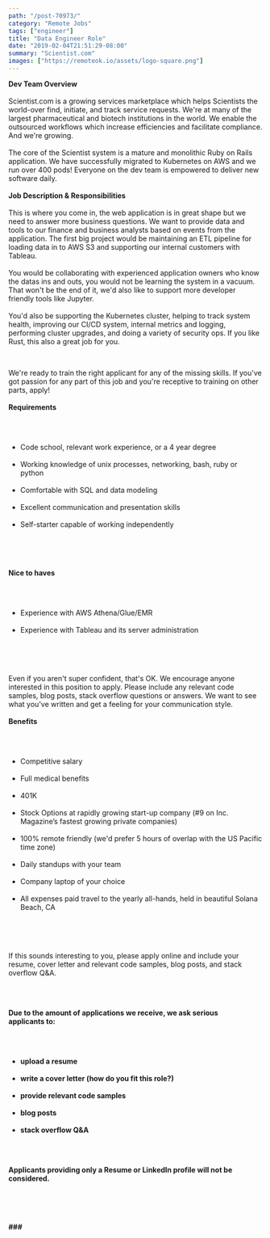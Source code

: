 ```yaml
---
path: "/post-70973/"
category: "Remote Jobs"
tags: ["engineer"]
title: "Data Engineer Role"
date: "2019-02-04T21:51:29-08:00"
summary: "Scientist.com"
images: ["https://remoteok.io/assets/logo-square.png"]
---
```


<p><strong>Dev Team Overview</strong><br><br>Scientist.com is a growing services marketplace which helps Scientists the world-over find, initiate, and track service requests. We're at many of the largest pharmaceutical and biotech institutions in the world. We enable the outsourced workflows which increase efficiencies and facilitate compliance. And we're growing.<br><br>The core of the Scientist system is a mature and monolithic Ruby on Rails application. We have successfully migrated to Kubernetes on AWS and we run over 400 pods! Everyone on the dev team is empowered to deliver new software daily.<br><br><strong>Job Description &amp; Responsibilities</strong><br><br>This is where you come in, the web application is in great shape but we need to answer more business questions. We want to provide data and tools to our finance and business analysts based on events from the application. The first big project would be maintaining an ETL pipeline for loading data in to AWS S3 and supporting our internal customers with Tableau.<br><br>You would be collaborating with experienced application owners who know the datas ins and outs, you would not be learning the system in a vacuum. That won't be the end of it, we'd also like to support more developer friendly tools like Jupyter.<br><br>You'd also be supporting the Kubernetes cluster, helping to track system health, improving our CI/CD system, internal metrics and logging, performing cluster upgrades, and doing a variety of security ops. If you like Rust, this also a great job for you.</p><br /><p>We're ready to train the right applicant for any of the missing skills. If you've got passion for any part of this job and you're receptive to training on other parts, apply!<br><br><strong>Requirements</strong></p><br /><ul><br /><li>Code school, relevant work experience, or a 4 year degree</li><br /><li>Working knowledge of unix processes, networking, bash, ruby or python</li><br /><li>Comfortable with SQL and data modeling</li><br /><li>Excellent communication and presentation skills</li><br /><li>Self-starter capable of working independently</li><br /></ul><br /><p><br><strong>Nice to haves</strong></p><br /><ul><br /><li>Experience with AWS Athena/Glue/EMR</li><br /><li>Experience with Tableau and its server administration</li><br /></ul><br /><p><br>Even if you aren't super confident, that's OK. We encourage anyone interested in this position to apply. Please include any relevant code samples, blog posts, stack overflow questions or answers. We want to see what you've written and get a feeling for your communication style.<br><br><strong>Benefits</strong></p><br /><ul><br /><li>Competitive salary</li><br /><li>Full medical benefits</li><br /><li>401K</li><br /><li>Stock Options at rapidly growing start-up company (#9 on Inc. Magazine&rsquo;s fastest growing private companies)</li><br /><li>100% remote friendly (we'd prefer 5 hours of overlap with the US Pacific time zone)</li><br /><li>Daily standups with your team</li><br /><li>Company laptop of your choice</li><br /><li>All expenses paid travel to the yearly all-hands, held in beautiful Solana Beach, CA</li><br /></ul><br /><p><br>If this sounds interesting to you, please apply online and include your resume, cover letter and relevant code samples, blog posts, and stack overflow Q&amp;A.</p><br /><br /><p><strong><span><strong>Due to the amount of applications we receive, we ask serious applicants&nbsp;</strong></span><strong>to:</strong></strong></p><br /><ul><br /><li><strong>upload a resume</strong></li><br /><li><strong>write a cover letter (how do you fit this role?)</strong></li><br /><li><strong>provide relevant code samples</strong></li><br /><li><strong>blog posts</strong></li><br /><li><strong>stack overflow Q&amp;A</strong></li><br /></ul><br /><p><strong>Applicants providing only a Resume or LinkedIn profile will not be considered.</strong></p><br /><p><br><br><strong>###</strong></p>
